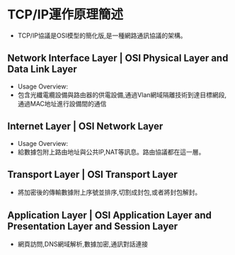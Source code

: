 # TCP/IP運作原理簡述
- TCP/IP協議是OSI模型的簡化版,是一種網路通訊協議的架構。
## Network Interface Layer | OSI Physical Layer and Data Link Layer
- Usage Overview:
- 包含光纖電纜設備與路由器的供電設備,通過Vlan網域隔離技術到達目標網段,通過MAC地址進行設備間的通信
## Internet Layer |  OSI Network Layer
- Usage Overview:
- 給數據包附上路由地址與公共IP,NAT等訊息。路由協議都在這一層。
## Transport Layer |  OSI Transport Layer
- 將加密後的傳輸數據附上序號並排序,切割成封包,或者將封包解封。
## Application Layer | OSI Application Layer and Presentation Layer and Session Layer
- 網頁訪問,DNS網域解析,數據加密,通訊對話連接
